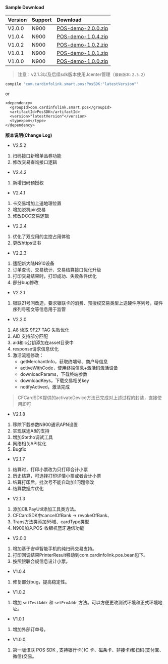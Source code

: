 **Sample Download**

<!--Version | Support | File Size | Md5 | Download-->
<!--:--|:--|:--|:--|:---->
<!--V1.0.0|N900|1.3M|856ade9a80c68f6edeab34543cc4f889|[POS-demo-master.zip](https://codeload.github.com/Candy0322/POS-demo/zip/master)-->

Version | Support | Download
:--|:--|:--
V2.0.0|N900|[POS-demo-2.0.0.zip](https://git.cardinfolink.net/Cardinfolink/pos-demo/repository/v2.0.0/archive.zip)
V1.0.4|N900|[POS-demo-1.0.4.zip](https://git.cardinfolink.net/Cardinfolink/pos-demo/repository/v1.0.4/archive.zip)
V1.0.2|N900|[POS-demo-1.0.2.zip](https://git.cardinfolink.net/Cardinfolink/pos-demo/repository/v1.0.2/archive.zip)
V1.0.1|N900|[POS-demo-1.0.1.zip](https://git.cardinfolink.net/Cardinfolink/pos-demo/repository/v1.0.1/archive.zip)
V1.0.0|N900|[POS-demo-1.0.0.zip](https://git.cardinfolink.net/Cardinfolink/pos-demo/repository/v1.0.0/archive.zip)

> 注意：v2.1.3以及后续sdk版本使用Jcenter管理（`最新版本:2.5.2`）

```gradle
compile 'com.cardinfolink.smart.pos:PosSDK:"latestVersion"'
```
or

```maven
<dependency>
  <groupId>com.cardinfolink.smart.pos</groupId>
  <artifactId>PosSDK</artifactId>
  <version>"latestVersion"</version>
  <type>pom</type>
</dependency>
```

**版本说明(Change Log)**  

* V2.5.2  
 1. 扫码接口新增单品券功能  
 2. 修改交易查询接口逻辑
 
* V2.4.2  
 1. 新增扫码预授权
 
* V2.4.1  
 1. 卡交易增加上送地理位置
 2. 增加脱机pin交易
 3. 修改DCC交易逻辑

* V2.2.4

 1. 优化了双应用的主控占用体验
 2. 更改https证书

* V2.2.3

 1. 适配新大陆N910设备
 2. 订单查询、交易统计、交易结算接口优化升级
 3. 打印交易结果时，打印成功、失败条件优化
 4. 部分bug修改

* V2.2.1

 1. 银联21号问改造，要求银联卡的消费、预授权交易类型上送硬件序列号，硬件序列号密文等信息用于监管


* V2.2.0

 1. A8 读取 9F27 TAG 失败优化
 2. AID 支持部分匹配
 3. aid和ic公钥添加在asset目录中
 4. response请求信息优化
 5. 激活流程修改：
    * getMerchantInfo，获取终端号、商户号信息<br>
    * activeWithCode，使用终端信息+激活码激活设备<br>
    * downloadParams，下载终端参数<br>
    * downloadKeys，下载交易相关key<br>
    * notifyActived，激活完成<br>
   >CFCardSDK提供的activateDevice方法已完成对上述过程的封装，直接使用即可
  
* V2.1.8

 1. 移除下载参数N900通讯APN设置<br>
 2. 实现联迪A8的支持<br>
 3. 增加Stetho调试工具<br>
 4. 网络相关API优化<br>
 5. Bugfix<br>

* V2.1.7

 1. 结算时，打印小票改为只打印合计小票<br>
 2. 历史结算，可选择打印详情小票或者合计小票<br>
 3. 结算打印后，批次号不能自动加1问题修改<br>
 4. 结算数据库优化<br>

* V2.1.3

 1. 添加CILPayUtil添加工具类方法。<br>
 2. CFCardSDK中cancelOfBank -> revokeOfBank、<br>
 3. Trans方法类添加55域、cardType类型<br>
 4. N900加入POS-收银机蓝牙通信功能<br>

* V2.0.0

 1. 增加基于安卓智能手机的纯扫码交易支持。<br>
 2. 打印回调结果PrinterResult移动到com.cardinfolink.pos.bean包下。<br>
 3. 按照银联合规信息设计小票。<br>

* V1.0.4

 1. 修复部分bug，提高稳定性。

* V1.0.2

 1. 增加 `setTestAddr` 和 `setProAddr` 方法。可以方便更改测试环境和正式环境地址。
 
* V1.0.1

 1. 增加外部订单号。

* V1.0.0

 1. 第一版讯联 POS SDK , 支持银行卡( IC 卡、磁条卡、非接卡)和扫码(支付宝、微信)交易。

